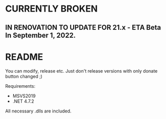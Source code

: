# CURRENTLY BROKEN
## IN RENOVATION TO UPDATE FOR 21.x - ETA Beta In September 1, 2022.

# README #  
You can modify, release etc. Just don't release versions with only donate button changed ;)  
  
Requirements:  
* MSVS2019  
* .NET 4.7.2  
  
All necessary .dlls are included.  
